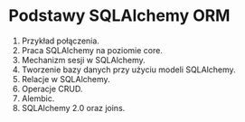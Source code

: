# Podstawy SQLAlchemy ORM

1. Przykład połączenia.
2. Praca SQLAlchemy na poziomie core.
3. Mechanizm sesji w SQLAlchemy.
4. Tworzenie bazy danych przy użyciu modeli SQLAlchemy.
5. Relacje w SQLAlchemy.
6. Operacje CRUD.
7. Alembic.
8. SQLAlchemy 2.0 oraz joins.
